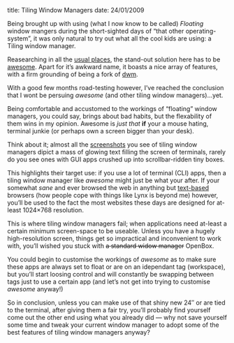 title: Tiling Window Managers
date: 24/01/2009

Being brought up with using (what I now know to be called) <em>Floating</em> window mangers during the short-sighted days of “that other operating-system”, it was only natural to try out what all the cool kids are using: a Tiling window manager.

Reasearching in all the <a href="http://en.wikipedia.org/wiki/Tiling_window_manager#List_of_tiling_window_managers_for_X">usual places</a>, the stand-out solution here has to be <a href="http://awesome.naquadah.org/">awesome</a>. Apart for it’s awkward name, it boasts a nice array of features, with a firm grounding of being a fork of <a href="http://en.wikipedia.org/wiki/Dwm">dwm</a>.

With a good few months road-testing however, I’ve reached the conclusion that I wont be persuing <em>awesome</em> (and other tiling window managers)…yet.

Being comfortable and accustomed to the workings of “floating” window managers, you could say, brings about bad habits, but the flexability of them wins in my opinion. Awesome is <em>just that</em> <strong>if</strong> your a mouse hating, terminal junkie (or perhaps own a screen bigger than your desk).

Think about it; almost all the <a href="http://upload.wikimedia.org/wikipedia/en/f/f0/Awesome_screenshot.png">screenshots</a> you see of tiling window managers dipict a mass of glowing text filling the screen of terminals, rarely do you see ones with GUI apps crushed up into scrollbar-ridden tiny boxes.

This highlights their target use: if you use a lot of terminal (CLI) apps, then a tiling window manager like <em>awesome</em> might just be what your after. If your somewhat <em>sane</em> and ever browsed the web in anything but <a href="http://en.wikipedia.org/wiki/List_of_web_browsers_for_Unix/Linux#Text-based">text-based</a> browsers (how people cope with things like Lynx is beyond me) however, you’ll be used to the fact the most websites these days are designed for at-least 1024×768 resolution.

This is where tiling window managers fail; when applications need at-least a certain minimum screen-space to be useable. Unless you have a hugely high-resolution screen, things get so impractical and inconvenient to work with, you’ll wished you stuck with <span style="text-decoration: line-through;">a standard widow manager</span> OpenBox.

You could begin to customise the workings of <em>awesome</em> as to make sure these apps are always set to float or are on an idependant tag (workspace), but you’ll start loosing control and will constantly be swapping between tags just to use a certain app (and let’s not get into trying to customise <em>awesome</em> anyway!)

So in conclusion, unless you can make use of that shiny new 24″ or are tied to the terminal, after giving them a fair try, you’ll probably find yourself come out the other end using what you already did — why not save yourself some time and tweak your current window manager to adopt some of the best features of tiling window managers anyway?
